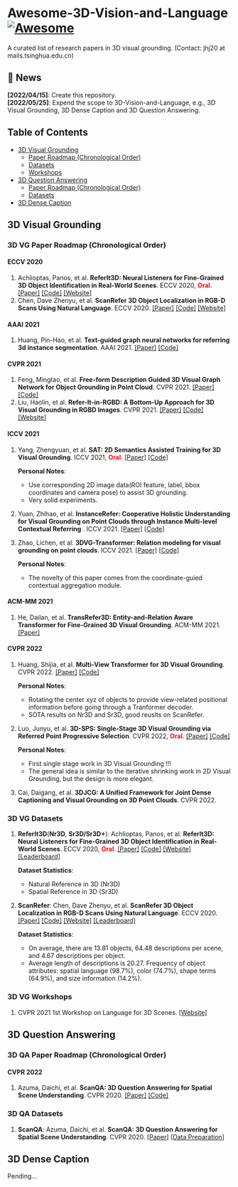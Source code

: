# Awesome-3D-Vision-and-Language [![Awesome](https://cdn.rawgit.com/sindresorhus/awesome/d7305f38d29fed78fa85652e3a63e154dd8e8829/media/badge.svg)](https://github.com/jianghaojun/Awesome-3D-Visual-Grounding)

A curated list of research papers in 3D visual grounding. (Contact: jhj20 at mails.tsinghua.edu.cn)

## 💬 News
**[2022/04/15]**: Create this repository.  
**[2022/05/25]**: Expend the scope to 3D-Vision-and-Language, e.g., 3D Visual Grounding, 3D Dense Caption and 3D Question Answering.

## Table of Contents

- [3D Visual Grounding](#3d-visual-grounding)
   - [Paper Roadmap (Chronological Order)](#3d-vg-paper-roadmap-chronological-order)
   - [Datasets](#3d-vg-datasets)
   - [Workshops](#3d-vg-workshops)
- [3D Question Answering](#3d-question-answering)
   - [Paper Roadmap (Chronological Order)](#3d-qa-paper-roadmap-chronological-order)
   - [Datasets](#3d-qa-datasets)
- [3D Dense Caption](#3d-dense-caption)

<!-- 1. First Author. **Paper Name**. Conf. [[Paper]]() [[Code]]() [[Website]]() -->

## 3D Visual Grounding 
### 3D VG Paper Roadmap (Chronological Order)
#### ECCV 2020
1. Achlioptas, Panos, et al. **ReferIt3D: Neural Listeners for Fine-Grained 3D Object Identification in Real-World Scenes**. ECCV 2020, <font color=Red>**Oral**</font>. [[Paper]](https://www.ecva.net/papers/eccv_2020/papers_ECCV/papers/123460409.pdf) [[Code]](https://github.com/referit3d/referit3d) [[Website]](https://referit3d.github.io/)
2. Chen, Dave Zhenyu, et al. **ScanRefer 3D Object Localization in RGB-D Scans Using Natural Language**. ECCV 2020. [[Paper]](https://arxiv.org/abs/1912.08830) [[Code]](https://github.com/daveredrum/ScanRefer) [[Website]](https://daveredrum.github.io/ScanRefer/)

#### AAAI 2021
1. Huang, Pin-Hao, et al. **Text-guided graph neural networks for referring 3d instance segmentation**. AAAI 2021. [[Paper]](https://ojs.aaai.org/index.php/AAAI/article/view/16253) [[Code]](https://github.com/hanhung/TGNN)

#### CVPR 2021
1. Feng, Mingtao, et al. **Free-form Description Guided 3D Visual Graph Network for Object Grounding in Point Cloud**. CVPR 2021. [[Paper]](https://arxiv.org/abs/2103.16381) [[Code]](https://github.com/PNXD/FFL-3DOG)
2. Liu, Haolin, et al. **Refer-It-in-RGBD: A Bottom-Up Approach for 3D Visual Grounding in RGBD Images**. CVPR 2021. [[Paper]](https://arxiv.org/abs/2103.07894) [[Code]](https://github.com/UncleMEDM/Refer-it-in-RGBD) [[Website]](https://unclemedm.github.io/Refer-it-in-RGBD/)

#### ICCV 2021
1. Yang, Zhengyuan, et al. **SAT: 2D Semantics Assisted Training for 3D Visual Grounding**. ICCV 2021, <font color=Red>**Oral**</font>. [[Paper]](https://arxiv.org/abs/2105.11450) [[Code]](https://github.com/zyang-ur/SAT)

    **Personal Notes**: 
    - Use corresponding 2D image data(ROI feature, label, bbox coordinates and camera pose) to assist 3D grounding.
    - Very solid experiments.

2. Yuan, Zhihao, et al. **InstanceRefer: Cooperative Holistic Understanding for Visual Grounding on Point Clouds through Instance Multi-level Contextual Referring** . ICCV 2021. [[Paper]](https://arxiv.org/abs/2103.01128) [[Code]](https://github.com/CurryYuan/InstanceRefer)
3. Zhao, Lichen, et al. **3DVG-Transformer: Relation modeling for visual grounding on point clouds**. ICCV 2021. [[Paper]](https://openaccess.thecvf.com/content/ICCV2021/papers/Zhao_3DVG-Transformer_Relation_Modeling_for_Visual_Grounding_on_Point_Clouds_ICCV_2021_paper.pdf) [[Code]](https://github.com/zlccccc/3DVG-Transformer)

    **Personal Notes**: 
    - The novelty of this paper comes from the coordinate-guied contextual aggregation module.

#### ACM-MM 2021
1. He, Dailan, et al. **TransRefer3D: Entity-and-Relation Aware Transformer for Fine-Grained 3D Visual Grounding**. ACM-MM 2021. [[Paper]](https://arxiv.org/abs/2108.02388)

#### CVPR 2022
1. Huang, Shijia, et al. **Multi-View Transformer for 3D Visual Grounding**. CVPR 2022. [[Paper]](https://arxiv.org/abs/2204.02174) [[Code]](https://github.com/sega-hsj/MVT-3DVG)

    **Personal Notes**: 
    - Rotating the center xyz of objects to provide view-related positional information before going through a Tranformer decoder. 
    - SOTA results on Nr3D and Sr3D, good reuslts on ScanRefer.

2. Luo, Junyu, et al. **3D-SPS: Single-Stage 3D Visual Grounding via Referred Point Progressive Selection**. CVPR 2022, <font color=Red>**Oral**</font>. [[Paper]](https://arxiv.org/abs/2204.06272) [[Code]](https://github.com/fjhzhixi/3D-SPS)
    
    **Personal Notes**: 
    - First single stage work in 3D Visual Grounding !!!
    - The general idea is similar to the iterative shrinking work in 2D Visual Grounding, but the design is more elegant.

3. Cai, Daigang, et al. **3DJCG: A Unified Framework for Joint Dense Captioning and Visual Grounding on 3D Point Clouds**. CVPR 2022.

### 3D VG Datasets
1. **ReferIt3D**(**Nr3D**, **Sr3D/Sr3D+**): Achlioptas, Panos, et al. **ReferIt3D: Neural Listeners for Fine-Grained 3D Object Identification in Real-World Scenes**. ECCV 2020, <font color=Red>**Oral**</font>. [[Paper]](https://www.ecva.net/papers/eccv_2020/papers_ECCV/papers/123460409.pdf) [[Code]](https://github.com/referit3d/referit3d) [[Website]](https://referit3d.github.io/) [[Leaderboard]](https://referit3d.github.io/benchmarks.html)

    **Dataset Statistics**: 
    - Natural Reference in 3D (Nr3D)
    - Spatial Reference in 3D (Sr3D)
 
2. **ScanRefer**: Chen, Dave Zhenyu, et al. **ScanRefer 3D Object Localization in RGB-D Scans Using Natural Language**. ECCV 2020. [[Paper]](https://arxiv.org/abs/1912.08830) [[Code]](https://github.com/daveredrum/ScanRefer) [[Website]](https://daveredrum.github.io/ScanRefer/) [[Leaderboard]](http://kaldir.vc.in.tum.de/scanrefer_benchmark/)

    **Dataset Statistics**: 
    - On average, there are 13.81 objects, 64.48 descriptions per scene, and 4.67 descriptions per object.
    - Average length of descriptions is 20.27. Frequency of object attributes: spatial language (98.7%), color (74.7%), shape terms (64.9%), and size information (14.2%).

### 3D VG Workshops
1. CVPR 2021 1st Workshop on Language for 3D Scenes. [[Website]](https://language3dscenes.github.io/)

## 3D Question Answering
### 3D QA Paper Roadmap (Chronological Order)
#### CVPR 2022
1. Azuma, Daichi, et al. **ScanQA: 3D Question Answering for Spatial Scene Understanding**. CVPR 2020. [[Paper]](https://arxiv.org/pdf/2112.10482.pdf) [[Code]](https://github.com/ATR-DBI/ScanQA)

### 3D QA Datasets
1. **ScanQA**: Azuma, Daichi, et al. **ScanQA: 3D Question Answering for Spatial Scene Understanding**. CVPR 2020. [[Paper]](https://arxiv.org/pdf/2112.10482.pdf) [[Data Preparation]](https://github.com/ATR-DBI/ScanQA/blob/main/docs/dataset.md)

## 3D Dense Caption
Pending...
